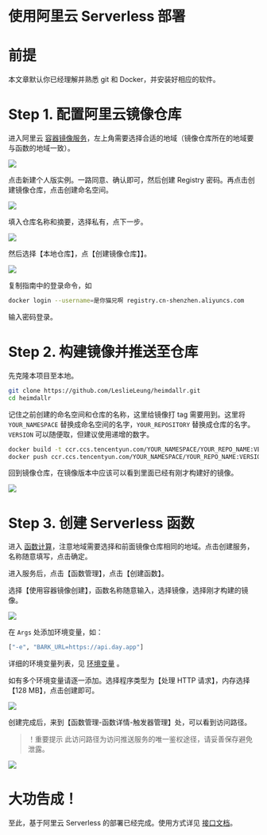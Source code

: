 <h1>使用阿里云 Serverless 部署</h1>

# 前提

本文章默认你已经理解并熟悉 git 和 Docker，并安装好相应的软件。

# Step 1. 配置阿里云镜像仓库

进入阿里云 [容器镜像服务](https://cr.console.aliyun.com/)，左上角需要选择合适的地域（镜像仓库所在的地域要与函数的地域一致）。

![](http://img.ameow.xyz/202205291518320.png)

点击新建个人版实例。一路同意、确认即可，然后创建 Registry 密码。再点击创建镜像仓库，点击创建命名空间。

![](http://img.ameow.xyz/202205291521090.png)

填入仓库名称和摘要，选择私有，点下一步。

![](http://img.ameow.xyz/202205291522386.png)

然后选择【本地仓库】，点【创建镜像仓库】】。

![](http://img.ameow.xyz/202205291523191.png)

复制指南中的登录命令，如

```bash
docker login --username=是你猫兄啊 registry.cn-shenzhen.aliyuncs.com
```

输入密码登录。

# Step 2. 构建镜像并推送至仓库

先克隆本项目至本地。

```bash
git clone https://github.com/LeslieLeung/heimdallr.git
cd heimdallr
```

记住之前创建的命名空间和仓库的名称，这里给镜像打 tag 需要用到。这里将 `YOUR_NAMESPACE` 替换成命名空间的名字，`YOUR_REPOSITORY` 替换成仓库的名字。`VERSION` 可以随便取，但建议使用递增的数字。

```bash
docker build -t ccr.ccs.tencentyun.com/YOUR_NAMESPACE/YOUR_REPO_NAME:VERSION .
docker push ccr.ccs.tencentyun.com/YOUR_NAMESPACE/YOUR_REPO_NAME:VERSION
```

回到镜像仓库，在镜像版本中应该可以看到里面已经有刚才构建好的镜像。

![](http://img.ameow.xyz/202205291557281.png)

# Step 3. 创建 Serverless 函数

进入 [函数计算](https://fcnext.console.aliyun.com/)，注意地域需要选择和前面镜像仓库相同的地域。点击创建服务，名称随意填写，点击确定。

进入服务后，点击【函数管理】，点击【创建函数】。

选择【使用容器镜像创建】，函数名称随意输入，选择镜像，选择刚才构建的镜像。

![](http://img.ameow.xyz/202205291600858.png)

在 `Args` 处添加环境变量，如：

```bash
["-e", "BARK_URL=https://api.day.app"]
```

详细的环境变量列表，见 [环境变量](/docs/Config.md) 。

如有多个环境变量请逐一添加。选择程序类型为【处理 HTTP 请求】，内存选择【128 MB】，点击创建即可。

![](http://img.ameow.xyz/202205291606498.png)

创建完成后，来到【函数管理-函数详情-触发器管理】处，可以看到访问路径。

> ！重要提示 此访问路径为访问推送服务的唯一鉴权途径，请妥善保存避免泄露。

![](http://img.ameow.xyz/202205291610517.png)

# 大功告成！

至此，基于阿里云 Serverless 的部署已经完成。使用方式详见 [接口文档](../Api.md)。
